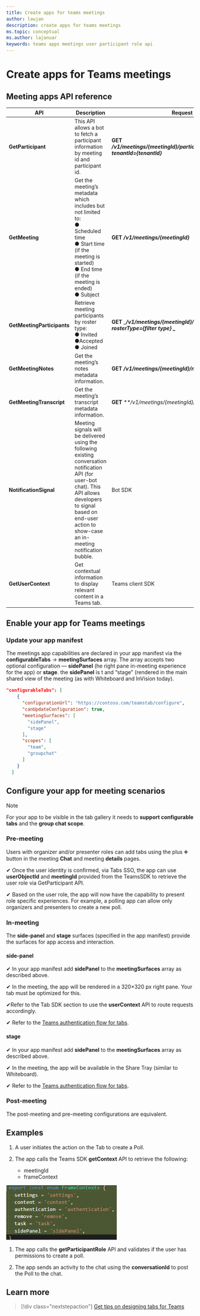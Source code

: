 ```yaml
---
title: Create apps for teams meetings
author: laujan
description: create apps for teams meetings 
ms.topic: conceptual
ms.author: lajanuar
keywords: teams apps meetings user participant role api 
---
```

# Create apps for Teams meetings

## Meeting apps API reference

|API|Description|Request|
|---|---|----|
|**GetParticipant**|This API allows a bot to fetch a participant information by meeting id and participant id.|**GET** _**/v1/meetings/{meetingId}/participants/{participantId}?tenantId={tenantId}**_ |
|**GetMeeting**|Get the meeting’s metadata which includes but not limited to: </br>&#9679; Scheduled time </br>&#9679; Start time (if the meeting is started) </br>&#9679; End time (if the meeting is ended) </br>&#9679; Subject|**GET** _**/v1/meetings/{meetingId}**_|
|**GetMeetingParticipants**|Retrieve meeting participants by roster type: </br>&#9679; Invited </br>&#9679;Accepted </br>&#9679; Joined|**GET** __**/v1/meetings/{meetingId}/participants?rosterType={filter type} _**_|
|**GetMeetingNotes**|Get the meeting’s notes metadata information.|**GET** _**/v1/meetings/{meetingId}/notes**_|
|**GetMeetingTranscript**| Get the meeting’s transcript metadata information.|**GET** _**/v1/meetings/{meetingId}/transcript **_|
|**NotificationSignal** |Meeting signals will be delivered using the following existing conversation notification API (for user-bot chat). This API allows developers to signal based on end-user action to show-case an in-meeting notification bubble.|Bot SDK|
|**GetUserContext**| Get contextual information to display relevant content in a Teams tab.| Teams client SDK|

## Enable your app for Teams meetings

### Update your app manifest

The meetings app capabilities are declared in your app manifest via the **configurableTabs** -> **meetingSurfaces** array. The array accepts two optional configuration — **sidePanel** (he right pane in-meeting experience for the app) or **stage**. the **sidePanel** is t and “stage” (rendered in the main shared view of the meeting (as with Whiteboard and InVision today).  

```json
"configurableTabs": [
    {
      "configurationUrl": "https://contoso.com/teamstab/configure",
      "canUpdateConfiguration": true,
      "meetingSurfaces": [
        "sidePanel",
        "stage"
      ],
      "scopes": [
        "team",
        "groupchat"
      ]
    }
  ]
```

## Configure your app for meeting scenarios

> [!NOTE]
> For your app to be visible in the tab gallery it needs to **support configurable tabs** and the **group chat scope**.

### Pre-meeting

Users with organizer and/or presenter roles can add tabs using the plus ➕ button in the meeting **Chat** and meeting **details** pages.

✔ Once the user identity is confirmed, via Tabs SSO, the app can use **userObjectId** and **meetingId** provided from the TeamsSDK to retrieve the user role via GetParticipant API.

 ✔ Based on the user role, the app will now have the capability to present role specific experiences. For example, a polling app can allow only organizers and presenters to create a new poll.

### In-meeting

The **side-panel** and **stage** surfaces (specified in the app manifest) provide the surfaces for app access and interaction.

#### **side-panel**

✔ In your app manifest add **sidePanel** to the **meetingSurfaces** array as described above.

✔ In the meeting, the app will be rendered in a 320&times;320 px right pane. Your tab must be optimized for this.

✔Refer to the Tab SDK section to use the **userContext** API to route requests accordingly.

✔ Refer to the [Teams authentication flow for tabs](../tabs/how-to/authentication/auth-flow-tab).

#### **stage**

✔ In your app manifest add **sidePanel** to the **meetingSurfaces** array as described above.

✔ In the meeting, the app will be available in the Share Tray (similar to Whiteboard).

✔ Refer to the [Teams authentication flow for tabs](../tabs/how-to/authentication/auth-flow-tab).

### Post-meeting

The post-meeting and pre-meeting configurations are equivalent.

## Examples

1. A user initiates the action on the Tab to create a Poll.

1. The app calls the Teams SDK **getContext** API to retrieve the following:
    - meetingId
    - frameContext

  ![GetContext example](../assets/images/apps-in-meetings/code-sample-one.png)

1. The app calls the **getParticipantRole** API and validates if the user has permissions to create a poll.

1. The app sends an activity to the chat using the **conversationId** to post the Poll to the chat.

## Learn more

 > [!div class="nextstepaction"]
> [Get tips on designing tabs for Teams](tabs/design/tabs.md)